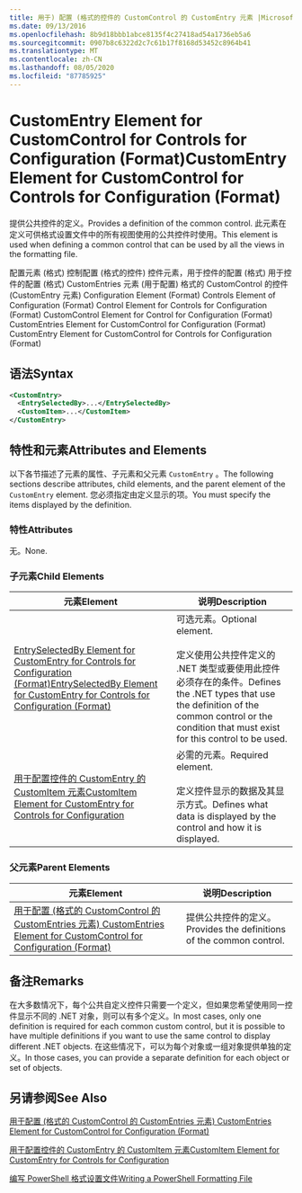 ```yaml
---
title: 用于) 配置 (格式的控件的 CustomControl 的 CustomEntry 元素 |Microsoft Docs
ms.date: 09/13/2016
ms.openlocfilehash: 8b9d18bbb1abce8135f4c27418ad54a1736eb5a6
ms.sourcegitcommit: 0907b8c6322d2c7c61b17f8168d53452c8964b41
ms.translationtype: MT
ms.contentlocale: zh-CN
ms.lasthandoff: 08/05/2020
ms.locfileid: "87785925"
---
```

# <a name="customentry-element-for-customcontrol-for-controls-for-configuration-format"></a><span data-ttu-id="4360e-102">CustomEntry Element for CustomControl for Controls for Configuration (Format)</span><span class="sxs-lookup"><span data-stu-id="4360e-102">CustomEntry Element for CustomControl for Controls for Configuration (Format)</span></span>

<span data-ttu-id="4360e-103">提供公共控件的定义。</span><span class="sxs-lookup"><span data-stu-id="4360e-103">Provides a definition of the common control.</span></span> <span data-ttu-id="4360e-104">此元素在定义可供格式设置文件中的所有视图使用的公共控件时使用。</span><span class="sxs-lookup"><span data-stu-id="4360e-104">This element is used when defining a common control that can be used by all the views in the formatting file.</span></span>

<span data-ttu-id="4360e-105">配置元素 (格式) 控制配置 (格式的控件) 控件元素，用于控件的配置 (格式) 用于控件的配置 (格式) CustomEntries 元素 (用于配置) 格式的 CustomControl 的控件 (CustomEntry 元素) </span><span class="sxs-lookup"><span data-stu-id="4360e-105">Configuration Element (Format) Controls Element of Configuration (Format) Control Element for Controls for Configuration (Format) CustomControl Element for Control for Configuration (Format) CustomEntries Element for CustomControl for Configuration (Format) CustomEntry Element for CustomControl for Controls for Configuration (Format)</span></span>

## <a name="syntax"></a><span data-ttu-id="4360e-106">语法</span><span class="sxs-lookup"><span data-stu-id="4360e-106">Syntax</span></span>

```xml
<CustomEntry>
  <EntrySelectedBy>...</EntrySelectedBy>
  <CustomItem>...</CustomItem>
</CustomEntry>

```

## <a name="attributes-and-elements"></a><span data-ttu-id="4360e-107">特性和元素</span><span class="sxs-lookup"><span data-stu-id="4360e-107">Attributes and Elements</span></span>

<span data-ttu-id="4360e-108">以下各节描述了元素的属性、子元素和父元素 `CustomEntry` 。</span><span class="sxs-lookup"><span data-stu-id="4360e-108">The following sections describe attributes, child elements, and the parent element of the `CustomEntry` element.</span></span> <span data-ttu-id="4360e-109">您必须指定由定义显示的项。</span><span class="sxs-lookup"><span data-stu-id="4360e-109">You must specify the items displayed by the definition.</span></span>

### <a name="attributes"></a><span data-ttu-id="4360e-110">特性</span><span class="sxs-lookup"><span data-stu-id="4360e-110">Attributes</span></span>

<span data-ttu-id="4360e-111">无。</span><span class="sxs-lookup"><span data-stu-id="4360e-111">None.</span></span>

### <a name="child-elements"></a><span data-ttu-id="4360e-112">子元素</span><span class="sxs-lookup"><span data-stu-id="4360e-112">Child Elements</span></span>

|<span data-ttu-id="4360e-113">元素</span><span class="sxs-lookup"><span data-stu-id="4360e-113">Element</span></span>|<span data-ttu-id="4360e-114">说明</span><span class="sxs-lookup"><span data-stu-id="4360e-114">Description</span></span>|
|-------------|-----------------|
|[<span data-ttu-id="4360e-115">EntrySelectedBy Element for CustomEntry for Controls for Configuration (Format)</span><span class="sxs-lookup"><span data-stu-id="4360e-115">EntrySelectedBy Element for CustomEntry for Controls for Configuration (Format)</span></span>](./entryselectedby-element-for-customentry-for-controls-for-configuration-format.md)|<span data-ttu-id="4360e-116">可选元素。</span><span class="sxs-lookup"><span data-stu-id="4360e-116">Optional element.</span></span><br /><br /> <span data-ttu-id="4360e-117">定义使用公共控件定义的 .NET 类型或要使用此控件必须存在的条件。</span><span class="sxs-lookup"><span data-stu-id="4360e-117">Defines the .NET types that use the definition of the common control or the condition that must exist for this control to be used.</span></span>|
|[<span data-ttu-id="4360e-118">用于配置控件的 CustomEntry 的 CustomItem 元素</span><span class="sxs-lookup"><span data-stu-id="4360e-118">CustomItem Element for CustomEntry for Controls for Configuration</span></span>](./customitem-element-for-customentry-for-controls-for-configuration-format.md)|<span data-ttu-id="4360e-119">必需的元素。</span><span class="sxs-lookup"><span data-stu-id="4360e-119">Required element.</span></span><br /><br /> <span data-ttu-id="4360e-120">定义控件显示的数据及其显示方式。</span><span class="sxs-lookup"><span data-stu-id="4360e-120">Defines what data is displayed by the control and how it is displayed.</span></span>|

### <a name="parent-elements"></a><span data-ttu-id="4360e-121">父元素</span><span class="sxs-lookup"><span data-stu-id="4360e-121">Parent Elements</span></span>

|<span data-ttu-id="4360e-122">元素</span><span class="sxs-lookup"><span data-stu-id="4360e-122">Element</span></span>|<span data-ttu-id="4360e-123">说明</span><span class="sxs-lookup"><span data-stu-id="4360e-123">Description</span></span>|
|-------------|-----------------|
|[<span data-ttu-id="4360e-124">用于配置 (格式的 CustomControl 的 CustomEntries 元素) </span><span class="sxs-lookup"><span data-stu-id="4360e-124">CustomEntries Element for CustomControl for Configuration (Format)</span></span>](./customentries-element-for-customcontrol-for-controls-for-configuration-format.md)|<span data-ttu-id="4360e-125">提供公共控件的定义。</span><span class="sxs-lookup"><span data-stu-id="4360e-125">Provides the definitions of the common control.</span></span>|

## <a name="remarks"></a><span data-ttu-id="4360e-126">备注</span><span class="sxs-lookup"><span data-stu-id="4360e-126">Remarks</span></span>

<span data-ttu-id="4360e-127">在大多数情况下，每个公共自定义控件只需要一个定义，但如果您希望使用同一控件显示不同的 .NET 对象，则可以有多个定义。</span><span class="sxs-lookup"><span data-stu-id="4360e-127">In most cases, only one definition is required for each common custom control, but it is possible to have multiple definitions if you want to use the same control to display different .NET objects.</span></span> <span data-ttu-id="4360e-128">在这些情况下，可以为每个对象或一组对象提供单独的定义。</span><span class="sxs-lookup"><span data-stu-id="4360e-128">In those cases, you can provide a separate definition for each object or set of objects.</span></span>

## <a name="see-also"></a><span data-ttu-id="4360e-129">另请参阅</span><span class="sxs-lookup"><span data-stu-id="4360e-129">See Also</span></span>

[<span data-ttu-id="4360e-130">用于配置 (格式的 CustomControl 的 CustomEntries 元素) </span><span class="sxs-lookup"><span data-stu-id="4360e-130">CustomEntries Element for CustomControl for Configuration (Format)</span></span>](./customentries-element-for-customcontrol-for-controls-for-configuration-format.md)

[<span data-ttu-id="4360e-131">用于配置控件的 CustomEntry 的 CustomItem 元素</span><span class="sxs-lookup"><span data-stu-id="4360e-131">CustomItem Element for CustomEntry for Controls for Configuration</span></span>](./customitem-element-for-customentry-for-controls-for-configuration-format.md)

[<span data-ttu-id="4360e-132">编写 PowerShell 格式设置文件</span><span class="sxs-lookup"><span data-stu-id="4360e-132">Writing a PowerShell Formatting File</span></span>](./writing-a-powershell-formatting-file.md)

